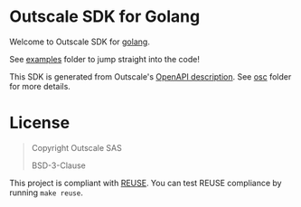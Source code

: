 # Outscale SDK for Golang

Welcome to Outscale SDK for [golang](https://golang.org/).

See [examples](examples/) folder to jump straight into the code!

This SDK is generated from Outscale's [OpenAPI description](https://github.com/outscale/osc-api).
See [osc](osc/) folder for more details.

# License

> Copyright Outscale SAS
>
> BSD-3-Clause

This project is compliant with [REUSE](https://reuse.software/).
You can test REUSE compliance by running `make reuse`.

